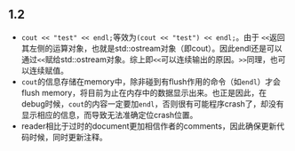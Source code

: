 ## 1.2
- ```cout << "test" << endl;```等效为```(cout << "test") << endl;```。由于 ```<<```返回其左侧的运算对象，也就是std::ostream对象（即cout）。因此endl还是可以通过```<<```赋给std::ostream对象。综上即```<<```可以连续输出的原因。```>>```同理，也可以连续赋值。
- ```cout```的信息存储在memory中，除非碰到有flush作用的命令（如```endl```）才会flush memory，将目前为止在内存中的数据显示出来。也正是因此，在debug时候，```cout```的内容一定要加```endl```，否则很有可能程序crash了，却没有显示相应的信息，而导致无法准确定位crash位置。
- reader相比于过时的document更加相信作者的comments，因此确保更新代码时候，同时更新注释。
